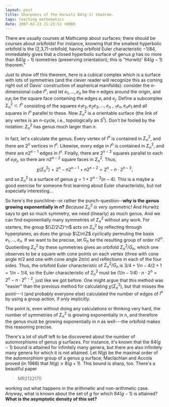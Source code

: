 ```yaml
---
layout: post
title: Sharpness of the Hurwitz 84(g-1) theorem.
tags: teaching mathematics
date: 2007-02-23 21:23:53 +0000
---
```


There are usually courses at Mathcamp about surfaces; there should be courses about orbifolds!  For instance, knowing that the smallest hyperbolic orbifold is the (2,3,7)-orbifold, having orbifold Euler characteristic $-1/84$, immediately gives that a closed hyperbolic surface of genus $g$ has no more than $84(g-1)$ isometries (preserving orientation); this is "Hurwitz' $84(g-1)$ theorem."

Just to show off this theorem, here is a cubical complex which is a surface with lots of symmetries (and the clever reader will recognize this as coming right out of Davis' construction of aspherical manifolds): consider the $n$-dimensional cube $I^n$, and let $e_1, \ldots, e_n$ be the $n$ edges around the origin, and $e_i e_j$ be the square face containing the edges $e_i$ and $e_j$.  Define a subcomplex $\Sigma^2_n \subset I^n$ consisting of the squares $e_1 e_2, e_2 e_3, \ldots, e_{n-1} e_n, e_n e_1$ and all squares in $I^n$ parallel to these.  Now $\Sigma^2_n$ is a orientable surface (the link of any vertex is an $n$-cycle, i.e., topologically an $S^1$).  Don't be fooled by the notation: $\Sigma^2_n$ has genus much larger than $n$.

In fact, let's calculate the genus.  Every vertex of $I^n$ is contained in $\Sigma^2_n$, and there are $2^n$ vertices in $I^n$.  Likewise, every edge in $I^n$ is contained in $\Sigma^2_n$, and there are $n 2^{n-1}$ edges in $I^n$.  Finally, there are $2^{n-2}$ squares parallel to each of $e_i e_j$, so there are $n 2^{n-2}$ square faces in $\Sigma^2_n$.  Thus, $$\chi(\Sigma^2_n) = 2^n - n 2^{n-1} + n 2^{n-2} = 2^{n} - n \cdot 2^{n-2},$$ and so $\Sigma^2_n$ is a surface of genus $g = 1 + 2^{n-3} (n - 4)$.  This is a maybe a good exercise for someone first learning about Euler characteristic, but not especially interesting...

So here's the punchline--or rather the punch-question--<strong>why is the genus growing exponentially in $n$?</strong>  <em>Because $\Sigma^2_n$ is very symmetric!</em>  And Hurwitz says to get so much symmetry, we need (linearly) as much genus.  And we can find exponentially many symmetries of $\Sigma^2_n$ without any work.  For starters, the group $(\Z/2\Z)^n$ acts on $\Sigma^2_n$ by reflecting through hyperplanes, as does the group $\Z/n\Z$ cyclically permuting the basis $e_1, \ldots, e_n$.  If we want to be precise, let $G_n$ be the resulting group of order $n 2^{n}$.  Quotienting $\Sigma^2_n$ by these symmetries gives an orbifold $\Sigma^2_n / G_n$, which one observes to be a square with cone points on each vertex (three with cone angle $\pi/2$ and one with cone angle $2 \pi/n$) and reflections in each of the four sides.  Thus, the orbifold Euler characteristic of $\Sigma^2_n / G_n$ is $3/4 + 1/n - 4/2 + 1 = 1/n - 1/4$, so the Euler characteristic of $\Sigma^2_n$ must be $(1/n - 1/4) \cdot n \cdot 2^{n} = 2^{n} - n \cdot 2^{n-2}$, just like we got before.  One might argue that this method was "easier" than the previous method for calculating $\chi(\Sigma^2_n)$, but that misses the point---I (and probably everyone else) calculated the number of edges of $I^n$ by using a group action, if only implicitly.

The point is, even without doing any calculations or thinking very hard, the number of symmetries of $\Sigma^2_n$ is growing exponentially in $n$, and therefore the genus must be growing exponentially in $n$ as well---the orbifold makes this reasoning precise.

There's a lot of stuff left to be discovered about the number of automorphisms of genus $g$ surfaces.  For instance, it's known that the $84(g-1)$ bound is attained for infinitely many genera, but there are also infinitely many genera for which it is not attained.  Let $N(g)$ be the maximal order of the automorphism group of a genus $g$ surface; Maclachlan and Accola proved (in 1968) that $N(g) \geq 8(g+1)$.  This bound is sharp, too.  There's a beautiful paper

> MR2132170

working out what happens in the arithmetic and non-arithmetic case.  Anyway, what is known about the set of $g$ for which $84(g-1)$ is attained?  <strong>What is the asymptotic density of this set?</strong>

